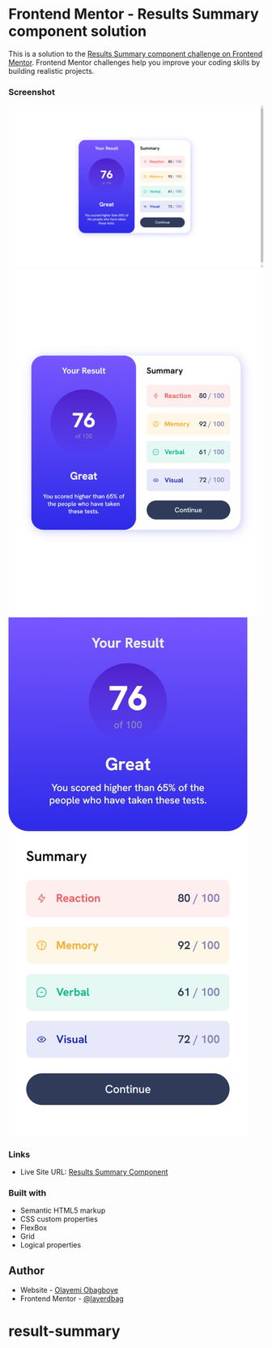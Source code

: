 # Frontend Mentor - Results Summary component solution

This is a solution to the [Results Summary component challenge on Frontend Mentor](https://www.frontendmentor.io/challenges/results-summary-component-CE_K6s0maV). Frontend Mentor challenges help you improve your coding skills by building realistic projects.

### Screenshot

![Results Summary Component Desktop](https://github.com/layerdbag/result-summary/blob/main/assets/images/desktop.jpeg)
![Results Summary Component Desktop](https://github.com/layerdbag/result-summary/blob/main/assets/images/ipad.jpeg)
![Results Summary Component Desktop](https://github.com/layerdbag/result-summary/blob/main/assets/images/mobile.jpeg)

### Links

- Live Site URL: [Results Summary Component](https://results-sum-comp.netlify.app/)

### Built with

- Semantic HTML5 markup
- CSS custom properties
- FlexBox
- Grid
- Logical properties

## Author

- Website - [Olayemi Obagboye](https://github.com/layerdbag)
- Frontend Mentor - [@layerdbag](https://www.frontendmentor.io/profile/yourusername)

# result-summary
